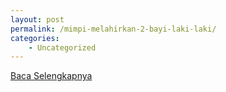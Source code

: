 ```yaml
---
layout: post
permalink: /mimpi-melahirkan-2-bayi-laki-laki/
categories:
    - Uncategorized
---
```


[Baca Selengkapnya](/03)